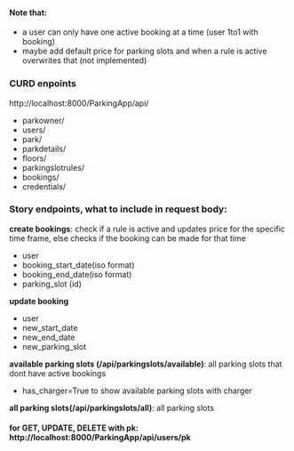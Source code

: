 #### Note that:
- a user can only have one active booking at a time (user 1to1 with booking)
- maybe add default price for parking slots and when a rule is active overwrites that (not implemented)


### CURD enpoints
http://localhost:8000/ParkingApp/api/
- parkowner/
- users/
- park/
- parkdetails/
- floors/
- parkingslotrules/
- bookings/
- credentials/

### Story endpoints, what to include in request body:

**create bookings**: check if a rule is active and updates price for the specific time frame, else checks if the booking can be made for that time
- user
- booking_start_date(iso format)
- booking_end_date(iso format)
- parking_slot (id) 

**update booking**
- user
- new_start_date
- new_end_date
- new_parking_slot


**available parking slots (/api/parkingslots/available)**: all parking slots that dont have active bookings
- has_charger=True to show available parking slots with charger

**all parking slots(/api/parkingslots/all)**: all parking slots




#### for GET, UPDATE, DELETE with pk: http://localhost:8000/ParkingApp/api/users/pk
